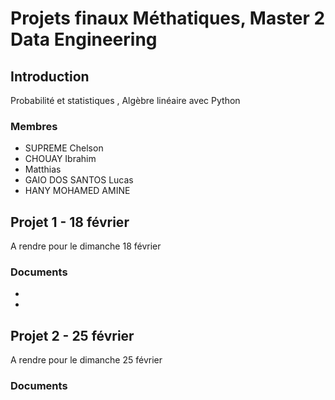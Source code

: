 # Projets finaux Méthatiques, Master 2 Data Engineering 

## Introduction 

Probabilité et statistiques , Algèbre linéaire avec Python

### Membres 

- SUPREME Chelson
- CHOUAY Ibrahim
- Matthias 
- GAIO DOS SANTOS Lucas
- HANY MOHAMED AMINE

## Projet 1 - 18 février

A rendre pour le dimanche 18 février

### Documents

-
-


## Projet 2 - 25 février

A rendre pour le dimanche 25 février

### Documents
